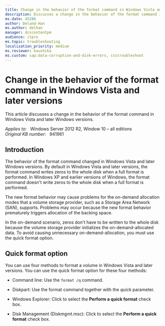 ```yaml
---
title: Change in the behavior of the format command in Windows Vista and later versions
description: Discusses a change in the behavior of the format command in Windows Vista and later Windows versions.
ms.date: 45286
author: Deland-Han
ms.author: delhan
manager: dcscontentpm
audience: itpro
ms.topic: troubleshooting
localization_priority: medium
ms.reviewer: kaushika
ms.custom: sap:data-corruption-and-disk-errors, csstroubleshoot
---
```

# Change in the behavior of the format command in Windows Vista and later versions

This article discusses a change in the behavior of the format command in Windows Vista and later Windows versions.

_Applies to:_ &nbsp; Windows Server 2012 R2, Window 10 – all editions  
_Original KB number:_ &nbsp; 941961

## Introduction

The behavior of the format command changed in Windows Vista and later Windows versions. By default in Windows Vista and later versions, the format command writes zeros to the whole disk when a full format is performed. In Windows XP and earlier versions of Windows, the format command doesn't write zeros to the whole disk when a full format is performed.

The new format behavior may cause problems for the on-demand allocation modes that a volume storage provider, such as a Storage Area Network (SAN), supports. Problems may occur because the new format behavior prematurely triggers allocation of the backing space.

In the on-demand scenario, zeros don't have to be written to the whole disk because the volume storage provider initializes the on-demand-allocated data. To avoid causing unnecessary on-demand-allocation, you must use the quick format option.

## Quick format option

You can use four methods to format a volume in Windows Vista and later versions. You can use the quick format option for these four methods:

- Command line: Use the `format /q` command.

- Diskpart: Use the format command together with the *quick*  parameter.  

- Windows Explorer: Click to select the **Perform a quick format** check box.

- Disk Management (Diskmgmt.msc): Click to select the **Perform a quick format** check box.
